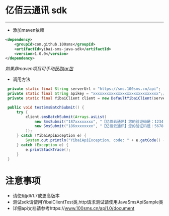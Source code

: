 # 亿佰云通讯 sdk

---

 - 添加maven依赖
 
```xml
<dependency>
    <groupId>com.github.100sms</groupId>
    <artifactId>yibai-sms-java-sdk</artifactId>
    <version>1.0.0</version>
</dependency>
```
*如果非maven项目可手动<a target="_blank" href="http://search.maven.org/#search%7Cga%7C1%7Ccom.github.100sms">获取jar包</a>*

 - 调用方法
 
```Java
 private static final String serverUrl = "https://sms.100sms.cn/api";
 private static final String apikey = "xxxxxxxxxxxxxxxxxxxxxxxxxxxxx";//修改为您的apikey
 private static final YibaiClient client = new DefaultYibaiClient(serverUrl, apikey);

 public void testSmsBatchSubmit() {
     try {
         client.smsBatchSubmit(Arrays.asList(
             new SmsSubmit("187xxxxxxxx", "【亿佰云通讯】您的验证码是：1234"),//修改为你要发送的手机号和短信内容
             new SmsSubmit("186xxxxxxxx", "【亿佰云通讯】您的验证码是：5678")//修改为你要发送的手机号和短信内容
         ));
     } catch (YibaiApiException e) {
         System.out.println("YibaiApiException, code: " + e.getCode() + ", message: " + e.getMessage());
     } catch (Exception e) {
         e.printStackTrace();
     }
 }

```

# 注意事项

 - 请使用jdk1.7或更高版本
 - 测试sdk请使用YibaiClientTest类,http请求测试请使用JavaSmsApiSample类
 - 详细api文档请参考https://www.100sms.cn/api1.0/document
